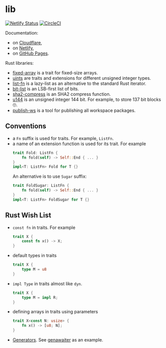 # lib

[![Netlify Status](https://api.netlify.com/api/v1/badges/fb9af04c-2f5c-43ed-8d46-88b7e298a4e9/deploy-status)](https://app.netlify.com/sites/natfoam-lib/deploys)
[![CircleCI](https://dl.circleci.com/status-badge/img/gh/natfoam/lib/tree/main.svg?style=svg)](https://dl.circleci.com/status-badge/redirect/gh/natfoam/lib/tree/main)


Documentation:
- on [Cloudflare](https://natfoam-lib.pages.dev/bin_tree),
- on [Netlify](https://natfoam-lib.netlify.app/bin_tree),
- on [GitHub Pages](https://natfoam.com/lib/bin_tree).

Rust libraries:

- [fixed-array](fixed-array) is a trait for fixed-size arrays.
- [uints](uints) are traits and extensions for different unsigned integer types.
- [list-fn](list-fn) is a lazy-list as an alternative to the standard Rust iterator.
- [bit-list](bit-list) is an LSB-first list of bits.
- [sha2-compress](sha2-compress) is an SHA2 compress function.
- [u144](u144) is an unsigned integer 144 bit. For example, to store 137 bit blocks 🙄.
- [publish-ws](publish-ws) is a tool for publishing all workspace packages.

## Conventions

- a `Fn` suffix is used for traits. For example, `ListFn`.
- a name of an extension function is used for its trait. For example
  ```rust
  trait Fold: ListFn {
      fn fold(self) -> Self::End { ... }
  }
  impl<T: ListFn> Fold for T {}
  ```
  An alternative is to use `Sugar` suffix:
  ```rust
  trait FoldSugar: ListFn {
      fn fold(self) -> Self::End { ... }
  }
  impl<T: ListFn> FoldSugar for T {}
  ```

## Rust Wish List

- `const fn` in traits. For example
  ```rust
  trait X {
      const fn x() -> X;
  }
  ```
- default types in traits
  ```rust
  trait X {
      type M = u8
  }
  ```
- `impl Type` in traits almost like `dyn`.
  ```rust
  trait X {
      type M = impl R;
  }
  ```
- defining arrays in traits using parameters
  ```rust
  trait X<const N: usize> {
      fn x() -> [u8; N];
  }
  ```
- [Generators](https://doc.rust-lang.org/std/ops/trait.Generator.html). See [genawaiter](https://crates.io/crates/genawaiter) as an example.
